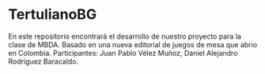 # TertulianoBG
En este repositorio encontrará el desarrollo de nuestro proyecto para la clase de MBDA.
Basado en una nueva editorial de juegos de mesa que abrio en Colombia.
Participantes: Juan Pablo Vélez Muñoz, Daniel Alejandro Rodriguez Baracaldo.

